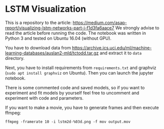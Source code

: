# LSTM Visualization

This is a repository to the article: https://medium.com/asap-report/visualizing-lstm-networks-part-i-f1d3fa6aace7
We strongly advise to read the article before running the code. The notebook was written in Python 3 and tested on Ubuntu 16.04 (without GPU).

You have to download data from https://archive.ics.uci.edu/ml/machine-learning-databases/auslan2-mld/tctodd.tar.gz and extract it  to `data` directory.

Next, you have to install requirements from `requirements.txt` and graphviz (`sudo apt install graphviz` on Ubuntu). Then you can launch the jupyter notebook.

There is some commented code and saved models, so if you want to experiment and fit models by yourself feel free to uncomment and experiment with code and parameters.

If you want to make a movie, you have to generate frames and then execute ffmpeg:

`ffmpeg -framerate 10 -i lstm2d-%03d.png -f mov output.mov`
